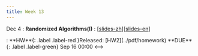 ```yaml
---
title: Week 13
---
```


Dec 4
: **Randomized Algorithms(I)**
  :  \[[slides-zh](../pdf/slides/0-overview-zh.pdf)\]\[[slides-en](../pdf/slides/0-overview-en.pdf)\]
<!-->:  **HW**{: .label .label-red }Released: [HW2](../pdf/homework)  **DUE**{: .label .label-green} Sep 16  00:00
<-->




  

